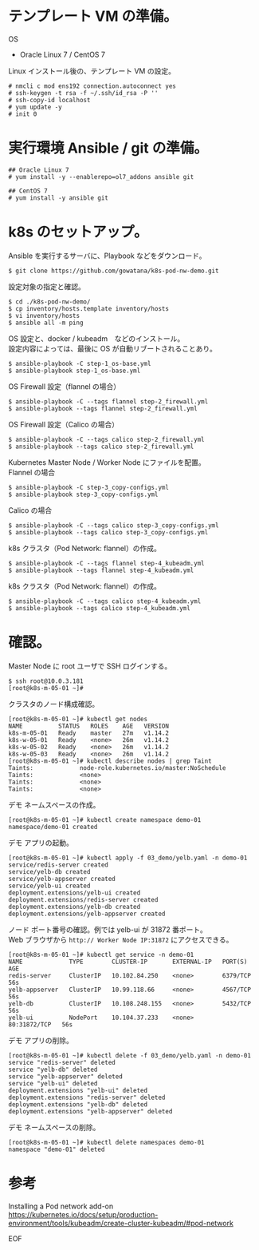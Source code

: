 # テンプレート VM の準備。

OS

* Oracle Linux 7 / CentOS 7

Linux インストール後の、テンプレート VM の設定。

```
# nmcli c mod ens192 connection.autoconnect yes
# ssh-keygen -t rsa -f ~/.ssh/id_rsa -P ''
# ssh-copy-id localhost
# yum update -y
# init 0
```

# 実行環境 Ansible / git の準備。

```
## Oracle Linux 7
# yum install -y --enablerepo=ol7_addons ansible git

## CentOS 7
# yum install -y ansible git
```

# k8s のセットアップ。

Ansible を実行するサーバに、Playbook などをダウンロード。

```
$ git clone https://github.com/gowatana/k8s-pod-nw-demo.git
```

設定対象の指定と確認。

```
$ cd ./k8s-pod-nw-demo/
$ cp inventory/hosts.template inventory/hosts
$ vi inventory/hosts
$ ansible all -m ping
```

OS 設定と、docker / kubeadm　などのインストール。  
設定内容によっては、最後に OS が自動リブートされることあり。

```
$ ansible-playbook -C step-1_os-base.yml
$ ansible-playbook step-1_os-base.yml
```

OS Firewall 設定（flannel の場合）

```
$ ansible-playbook -C --tags flannel step-2_firewall.yml
$ ansible-playbook --tags flannel step-2_firewall.yml
```

OS Firewall 設定（Calico の場合）

```
$ ansible-playbook -C --tags calico step-2_firewall.yml
$ ansible-playbook --tags calico step-2_firewall.yml
```

Kubernetes Master Node / Worker Node にファイルを配置。  
Flannel の場合

```
$ ansible-playbook -C step-3_copy-configs.yml
$ ansible-playbook step-3_copy-configs.yml
```

Calico の場合

```
$ ansible-playbook -C --tags calico step-3_copy-configs.yml
$ ansible-playbook --tags calico step-3_copy-configs.yml
```

k8s クラスタ（Pod Network: flannel）の作成。

```
$ ansible-playbook -C --tags flannel step-4_kubeadm.yml
$ ansible-playbook --tags flannel step-4_kubeadm.yml
```

k8s クラスタ（Pod Network: flannel）の作成。

```
$ ansible-playbook -C --tags calico step-4_kubeadm.yml
$ ansible-playbook --tags calico step-4_kubeadm.yml
```

# 確認。

Master Node に root ユーザで SSH ログインする。

```
$ ssh root@10.0.3.181
[root@k8s-m-05-01 ~]#
```

クラスタのノード構成確認。

```
[root@k8s-m-05-01 ~]# kubectl get nodes
NAME          STATUS   ROLES    AGE   VERSION
k8s-m-05-01   Ready    master   27m   v1.14.2
k8s-w-05-01   Ready    <none>   26m   v1.14.2
k8s-w-05-02   Ready    <none>   26m   v1.14.2
k8s-w-05-03   Ready    <none>   26m   v1.14.2
[root@k8s-m-05-01 ~]# kubectl describe nodes | grep Taint
Taints:             node-role.kubernetes.io/master:NoSchedule
Taints:             <none>
Taints:             <none>
Taints:             <none>
```

デモ ネームスペースの作成。

```
[root@k8s-m-05-01 ~]# kubectl create namespace demo-01
namespace/demo-01 created
```

デモ アプリの起動。

```
[root@k8s-m-05-01 ~]# kubectl apply -f 03_demo/yelb.yaml -n demo-01
service/redis-server created
service/yelb-db created
service/yelb-appserver created
service/yelb-ui created
deployment.extensions/yelb-ui created
deployment.extensions/redis-server created
deployment.extensions/yelb-db created
deployment.extensions/yelb-appserver created
```

ノード ポート番号の確認。例では yelb-ui が 31872 番ポート。  
Web ブラウザから ``` http:// Worker Node IP:31872 ``` にアクセスできる。

```
[root@k8s-m-05-01 ~]# kubectl get service -n demo-01
NAME             TYPE        CLUSTER-IP       EXTERNAL-IP   PORT(S)        AGE
redis-server     ClusterIP   10.102.84.250    <none>        6379/TCP       56s
yelb-appserver   ClusterIP   10.99.118.66     <none>        4567/TCP       56s
yelb-db          ClusterIP   10.108.248.155   <none>        5432/TCP       56s
yelb-ui          NodePort    10.104.37.233    <none>        80:31872/TCP   56s
```

デモ アプリの削除。

```
[root@k8s-m-05-01 ~]# kubectl delete -f 03_demo/yelb.yaml -n demo-01
service "redis-server" deleted
service "yelb-db" deleted
service "yelb-appserver" deleted
service "yelb-ui" deleted
deployment.extensions "yelb-ui" deleted
deployment.extensions "redis-server" deleted
deployment.extensions "yelb-db" deleted
deployment.extensions "yelb-appserver" deleted
```

デモ ネームスペースの削除。

```
[root@k8s-m-05-01 ~]# kubectl delete namespaces demo-01
namespace "demo-01" deleted
```

# 参考

Installing a Pod network add-on  
https://kubernetes.io/docs/setup/production-environment/tools/kubeadm/create-cluster-kubeadm/#pod-network

EOF
